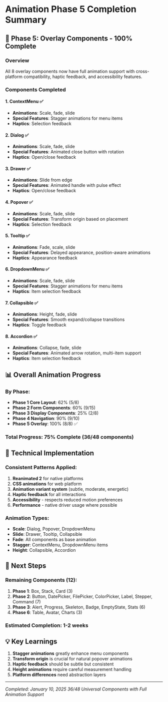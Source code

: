 # Animation Phase 5 Completion Summary

## 🎉 Phase 5: Overlay Components - 100% Complete

### Overview
All 8 overlay components now have full animation support with cross-platform compatibility, haptic feedback, and accessibility features.

### Components Completed

#### 1. **ContextMenu** ✅
- **Animations**: Scale, fade, slide
- **Special Features**: Stagger animations for menu items
- **Haptics**: Selection feedback

#### 2. **Dialog** ✅
- **Animations**: Scale, fade, slide
- **Special Features**: Animated close button with rotation
- **Haptics**: Open/close feedback

#### 3. **Drawer** ✅
- **Animations**: Slide from edge
- **Special Features**: Animated handle with pulse effect
- **Haptics**: Open/close feedback

#### 4. **Popover** ✅
- **Animations**: Scale, fade, slide
- **Special Features**: Transform origin based on placement
- **Haptics**: Selection feedback

#### 5. **Tooltip** ✅
- **Animations**: Fade, scale, slide
- **Special Features**: Delayed appearance, position-aware animations
- **Haptics**: Appearance feedback

#### 6. **DropdownMenu** ✅
- **Animations**: Scale, fade, slide
- **Special Features**: Stagger animations for menu items
- **Haptics**: Item selection feedback

#### 7. **Collapsible** ✅
- **Animations**: Height, fade, slide
- **Special Features**: Smooth expand/collapse transitions
- **Haptics**: Toggle feedback

#### 8. **Accordion** ✅
- **Animations**: Collapse, fade, slide
- **Special Features**: Animated arrow rotation, multi-item support
- **Haptics**: Item selection feedback

## 📊 Overall Animation Progress

### By Phase:
- **Phase 1 Core Layout**: 62% (5/8)
- **Phase 2 Form Components**: 60% (9/15)
- **Phase 3 Display Components**: 25% (2/8)
- **Phase 4 Navigation**: 90% (9/10)
- **Phase 5 Overlay**: 100% (8/8) ✅

### Total Progress: 75% Complete (36/48 components)

## 🔧 Technical Implementation

### Consistent Patterns Applied:
1. **Reanimated 2** for native platforms
2. **CSS animations** for web platform
3. **Animation variant system** (subtle, moderate, energetic)
4. **Haptic feedback** for all interactions
5. **Accessibility** - respects reduced motion preferences
6. **Performance** - native driver usage where possible

### Animation Types:
- **Scale**: Dialog, Popover, DropdownMenu
- **Slide**: Drawer, Tooltip, Collapsible
- **Fade**: All components as base animation
- **Stagger**: ContextMenu, DropdownMenu items
- **Height**: Collapsible, Accordion

## 🎯 Next Steps

### Remaining Components (12):
1. **Phase 1**: Box, Stack, Card (3)
2. **Phase 2**: Button, DatePicker, FilePicker, ColorPicker, Label, Stepper, Command (7)
3. **Phase 3**: Alert, Progress, Skeleton, Badge, EmptyState, Stats (6)
4. **Phase 6**: Table, Avatar, Charts (3)

### Estimated Completion: 1-2 weeks

## 💡 Key Learnings

1. **Stagger animations** greatly enhance menu components
2. **Transform origin** is crucial for natural popover animations
3. **Haptic feedback** should be subtle but consistent
4. **Height animations** require careful measurement handling
5. **Platform differences** need abstraction layers

---

*Completed: January 10, 2025*
*36/48 Universal Components with Full Animation Support*